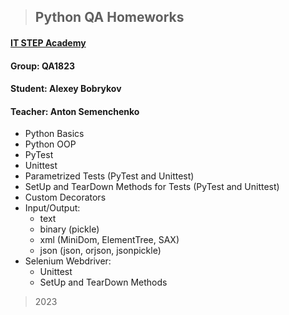 >## Python QA Homeworks
#### [IT STEP Academy](https://itstep.by)
#### Group: QA1823
#### Student: Alexey Bobrykov
#### Teacher: Anton Semenchenko
- Python Basics
- Python OOP
- PyTest
- Unittest
- Parametrized Tests (PyTest and Unittest)
- SetUp and TearDown Methods for Tests (PyTest and Unittest)
- Custom Decorators
- Input/Output: 
  - text
  - binary (pickle)
  - xml (MiniDom, ElementTree, SAX)
  - json (json, orjson, jsonpickle)
- Selenium Webdriver:
  - Unittest
  - SetUp and TearDown Methods
> 2023
